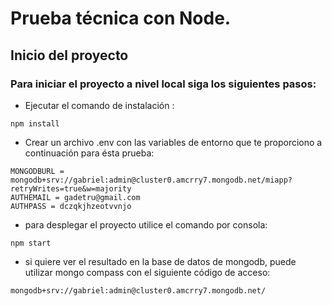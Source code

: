 # Prueba técnica con Node.
## Inicio del proyecto
### Para iniciar el proyecto a nivel local siga los siguientes pasos:
* Ejecutar el comando de instalación :
```
npm install

```

* Crear un archivo .env con las variables de entorno que te proporciono
a continuación para ésta prueba:

```
MONGODBURL = mongodb+srv://gabriel:admin@cluster0.amcrry7.mongodb.net/miapp?retryWrites=true&w=majority
AUTHEMAIL = gadetru@gmail.com
AUTHPASS = dczqkjhzeotvvnjo
```

* para desplegar el proyecto utilice el comando por consola:
```
npm start
```
* si quiere ver el resultado en la base de datos de mongodb, puede utilizar mongo
compass con el siguiente código de acceso:
```
mongodb+srv://gabriel:admin@cluster0.amcrry7.mongodb.net/
```